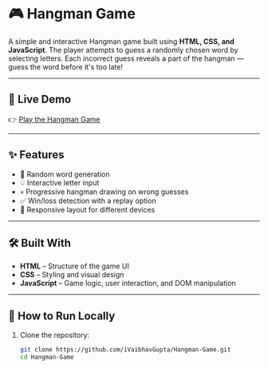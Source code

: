 # 🎮 Hangman Game

A simple and interactive Hangman game built using **HTML, CSS, and JavaScript**. The player attempts to guess a randomly chosen word by selecting letters. Each incorrect guess reveals a part of the hangman — guess the word before it's too late!

---

## 🚀 Live Demo

👉 [Play the Hangman Game](https://ivaibhavgupta.github.io/Hangman-Game/)

---

## ✨ Features

- 🎯 Random word generation
- 💡 Interactive letter input
- 💀 Progressive hangman drawing on wrong guesses
- ✅ Win/loss detection with a replay option
- 📱 Responsive layout for different devices

---

## 🛠️ Built With

- **HTML** – Structure of the game UI  
- **CSS** – Styling and visual design  
- **JavaScript** – Game logic, user interaction, and DOM manipulation  

---

## 📂 How to Run Locally

1. Clone the repository:

   ```bash
   git clone https://github.com/iVaibhavGupta/Hangman-Game.git
   cd Hangman-Game
